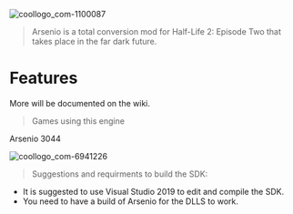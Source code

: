 ![coollogo_com-1100087](https://user-images.githubusercontent.com/65312637/219830618-9957a4c8-6723-43ee-9ec7-4c3bd228c8aa.png)



> Arsenio is a total conversion mod for Half-Life 2: Episode Two that takes place in the far dark future.
# Features

More will be documented on the wiki.


>  Games using this engine

Arsenio 3044

 ![coollogo_com-6941226](https://user-images.githubusercontent.com/65312637/212814265-81a8dd88-0a6d-4939-8a03-990cec8670a8.png)

> Suggestions and requirments to build the SDK:
- It is suggested to use Visual Studio 2019 to edit and compile the SDK.
- You need to have a build of Arsenio for the DLLS to work.


